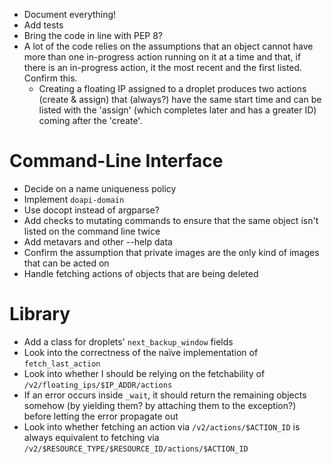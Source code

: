 - Document everything!
- Add tests
- Bring the code in line with PEP 8?
- A lot of the code relies on the assumptions that an object cannot have more
  than one in-progress action running on it at a time and that, if there is an
  in-progress action, it the most recent and the first listed.  Confirm this.
    - Creating a floating IP assigned to a droplet produces two actions (create
      & assign) that (always?) have the same start time and can be listed with
      the 'assign' (which completes later and has a greater ID) coming after
      the 'create'.

# Command-Line Interface

- Decide on a name uniqueness policy
- Implement `doapi-domain`
- Use docopt instead of argparse?
- Add checks to mutating commands to ensure that the same object isn't listed
  on the command line twice
- Add metavars and other --help data
- Confirm the assumption that private images are the only kind of images that
  can be acted on
- Handle fetching actions of objects that are being deleted

# Library

- Add a class for droplets' `next_backup_window` fields
- Look into the correctness of the naïve implementation of `fetch_last_action`
- Look into whether I should be relying on the fetchability of
  `/v2/floating_ips/$IP_ADDR/actions`
- If an error occurs inside `_wait`, it should return the remaining objects
  somehow (by yielding them? by attaching them to the exception?) before
  letting the error propagate out
- Look into whether fetching an action via `/v2/actions/$ACTION_ID` is always
  equivalent to fetching via
  `/v2/$RESOURCE_TYPE/$RESOURCE_ID/actions/$ACTION_ID`
